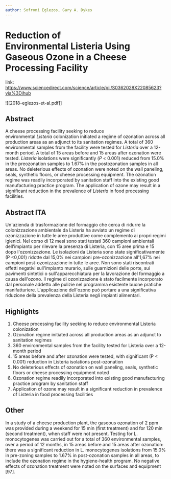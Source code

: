 ```yaml
---
author: Sofroni Eglezos, Gary A. Dykes
---
```


# Reduction of Environmental Listeria Using Gaseous Ozone in a Cheese Processing Facility

link: https://www.sciencedirect.com/science/article/pii/S0362028X22085623?via%3Dihub

![[2018-eglezos-et-al.pdf]]


## Abstract

A cheese processing facility seeking to reduce environmental _Listeria_ colonization initiated a regime of ozonation across all production areas as an adjunct to its sanitation regimes. A total of 360 environmental samples from the facility were tested for _Listeria_ over a 12-month period. A total of 15 areas before and 15 areas after ozonation were tested. _Listeria_ isolations were significantly (_P_ < 0.001) reduced from 15.0% in the preozonation samples to 1.67% in the postozonation samples in all areas. No deleterious effects of ozonation were noted on the wall paneling, seals, synthetic floors, or cheese processing equipment. The ozonation regime was readily incorporated by sanitation staff into the existing good manufacturing practice program. The application of ozone may result in a significant reduction in the prevalence of _Listeria_ in food processing facilities.

## Abstract ITA

Un'azienda di trasformazione del formaggio che cerca di ridurre la colonizzazione ambientale da Listeria ha avviato un regime di ozonizzazione in tutte le aree produttive come complemento ai propri regimi igienici. Nel corso di 12 mesi sono stati testati 360 campioni ambientali dell'impianto per rilevare la presenza di Listeria, con 15 aree prima e 15 dopo l'ozonizzazione. Le isolazioni da Listeria sono state significativamente (P <0,001) ridotte dal 15,0% nei campioni pre-ozonizzazione all'1,67% nei campioni post-ozonizzazione in tutte le aree. Non sono stati riscontrati effetti negativi sull'impianto murario, sulle guarnizioni delle porte, sui pavimenti sintetici o sull'apparecchiatura per la lavorazione del formaggio a causa dell'ozono. Il regime di ozonizzazione è stato facilmente incorporato dal personale addetto alle pulizie nel programma esistente buone pratiche manifatturiere. L'applicazione dell'ozono può portare a una significativa riduzione della prevalenza della Listeria negli impianti alimentari.

## Highlights

1. Cheese processing facility seeking to reduce environmental Listeria colonization
2. Ozonation regime initiated across all production areas as an adjunct to sanitation regimes
3. 360 environmental samples from the facility tested for Listeria over a 12-month period
4. 15 areas before and after ozonation were tested, with significant (P < 0.001) reduction in Listeria isolations post-ozonation
5. No deleterious effects of ozonation on wall paneling, seals, synthetic floors or cheese processing equipment noted 
6. Ozonation regime readily incorporated into existing good manufacturing practice program by sanitation staff 
7. Application of ozone may result in a significant reduction in prevalence of Listeria in food processing facilities

## Other

In a study of a cheese production plant, the gaseous ozonation of 2 ppm was provided
during a weekend for 15 min (first treatment) and for 120 min (second treatment), when
staff were not present. Testing for L. monocytogenes was carried out for a total of 360 environmental samples, over a period of 12 months, in 15 areas before and 15 areas after ozonation: there was a significant reduction in L. monocytogenes isolations from 15.0% in pre-zoning samples to 1.67% in post-ozonation samples in all areas, to include the ozonation regime in
the hygiene-health program. No negative effects of ozonation treatment were noted on the
surfaces and equipment [97].